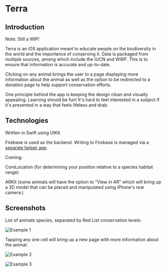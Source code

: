 # Terra

## Introduction
Note: Still a WIP!

Terra is an iOS application meant to educate people on the biodiversity in the world and the importance of conserving it. Data is packaged from multiple sources, among which include the IUCN and WWF. This is to ensure that information is accurate and up-to-date.

Clicking on any animal brings the user to a page displaying more information about the animal as well as the option to be redirected to a donation page to help support conservation efforts. 

One principle behind the app is keeping the design clean and visually appealing. Learning should be fun! It's hard to feel interested in a subject if it's presented in a way that feels lifeless and drab. 

## Technologies 
Written in Swift using UIKIt

Firebase is used as the backend. Writing to Firebase is managed via a [separate helper app](https://github.com/Anthony-R-G/Terra-Data-Upload-Helper).

Coming:

CoreLocation (for determining your position relative to a species habitat range)

ARKit (some animals will have the option to "View in AR" which will bring up a 3D model that can be placed and manipulated using iPhone's rear camera.)

## Screenshots
List of animals species, separated by Red List conservation levels:

![Example 1](https://i.imgur.com/QJb4S1d.png)

Tapping any one cell will bring up a new page with more information about the animal:

![Example 2](https://i.imgur.com/2FBgKyC.png)


![Example 3](https://i.imgur.com/rO4OsTG.png)
